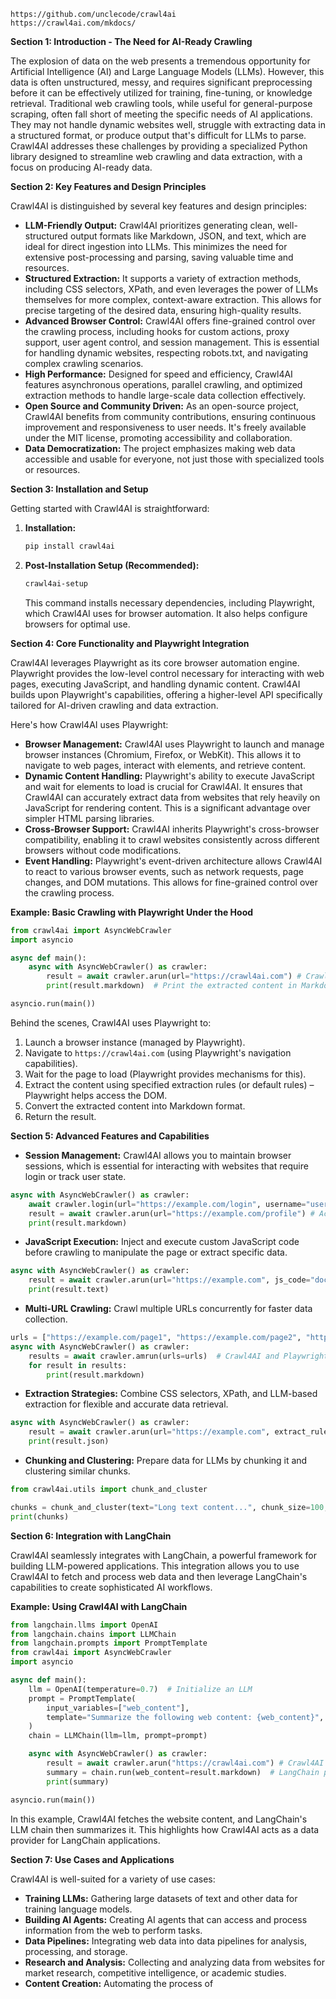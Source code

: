 ```
https://github.com/unclecode/crawl4ai
https://crawl4ai.com/mkdocs/
```

**Section 1: Introduction - The Need for AI-Ready Crawling**

The explosion of data on the web presents a tremendous opportunity for Artificial Intelligence (AI) and Large Language Models (LLMs).  However, this data is often unstructured, messy, and requires significant preprocessing before it can be effectively utilized for training, fine-tuning, or knowledge retrieval. Traditional web crawling tools, while useful for general-purpose scraping, often fall short of meeting the specific needs of AI applications.  They may not handle dynamic websites well, struggle with extracting data in a structured format, or produce output that's difficult for LLMs to parse.  Crawl4AI addresses these challenges by providing a specialized Python library designed to streamline web crawling and data extraction, with a focus on producing AI-ready data.

**Section 2: Key Features and Design Principles**

Crawl4AI is distinguished by several key features and design principles:

* **LLM-Friendly Output:** Crawl4AI prioritizes generating clean, well-structured output formats like Markdown, JSON, and text, which are ideal for direct ingestion into LLMs.  This minimizes the need for extensive post-processing and parsing, saving valuable time and resources.
* **Structured Extraction:**  It supports a variety of extraction methods, including CSS selectors, XPath, and even leverages the power of LLMs themselves for more complex, context-aware extraction.  This allows for precise targeting of the desired data, ensuring high-quality results.
* **Advanced Browser Control:** Crawl4AI offers fine-grained control over the crawling process, including hooks for custom actions, proxy support, user agent control, and session management.  This is essential for handling dynamic websites, respecting robots.txt, and navigating complex crawling scenarios.
* **High Performance:**  Designed for speed and efficiency, Crawl4AI features asynchronous operations, parallel crawling, and optimized extraction methods to handle large-scale data collection effectively.
* **Open Source and Community Driven:** As an open-source project, Crawl4AI benefits from community contributions, ensuring continuous improvement and responsiveness to user needs. It's freely available under the MIT license, promoting accessibility and collaboration.
* **Data Democratization:** The project emphasizes making web data accessible and usable for everyone, not just those with specialized tools or resources.

**Section 3: Installation and Setup**

Getting started with Crawl4AI is straightforward:

1. **Installation:**
   ```bash
   pip install crawl4ai
   ```

2. **Post-Installation Setup (Recommended):**
   ```bash
   crawl4ai-setup
   ```
   This command installs necessary dependencies, including Playwright, which Crawl4AI uses for browser automation.  It also helps configure browsers for optimal use.

**Section 4: Core Functionality and Playwright Integration**

Crawl4AI leverages Playwright as its core browser automation engine. Playwright provides the low-level control necessary for interacting with web pages, executing JavaScript, and handling dynamic content. Crawl4AI builds upon Playwright's capabilities, offering a higher-level API specifically tailored for AI-driven crawling and data extraction.

Here's how Crawl4AI uses Playwright:

* **Browser Management:** Crawl4AI uses Playwright to launch and manage browser instances (Chromium, Firefox, or WebKit).  This allows it to navigate to web pages, interact with elements, and retrieve content.
* **Dynamic Content Handling:** Playwright's ability to execute JavaScript and wait for elements to load is crucial for Crawl4AI. It ensures that Crawl4AI can accurately extract data from websites that rely heavily on JavaScript for rendering content.  This is a significant advantage over simpler HTML parsing libraries.
* **Cross-Browser Support:** Crawl4AI inherits Playwright's cross-browser compatibility, enabling it to crawl websites consistently across different browsers without code modifications.
* **Event Handling:** Playwright's event-driven architecture allows Crawl4AI to react to various browser events, such as network requests, page changes, and DOM mutations. This allows for fine-grained control over the crawling process.

**Example: Basic Crawling with Playwright Under the Hood**

```python
from crawl4ai import AsyncWebCrawler
import asyncio

async def main():
    async with AsyncWebCrawler() as crawler:
        result = await crawler.arun(url="https://crawl4ai.com") # Crawl the URL
        print(result.markdown)  # Print the extracted content in Markdown format

asyncio.run(main())
```

Behind the scenes, Crawl4AI uses Playwright to:

1. Launch a browser instance (managed by Playwright).
2. Navigate to `https://crawl4ai.com` (using Playwright's navigation capabilities).
3. Wait for the page to load (Playwright provides mechanisms for this).
4. Extract the content using specified extraction rules (or default rules) – Playwright helps access the DOM.
5. Convert the extracted content into Markdown format.
6. Return the result.

**Section 5: Advanced Features and Capabilities**

* **Session Management:**  Crawl4AI allows you to maintain browser sessions, which is essential for interacting with websites that require login or track user state.

```python
async with AsyncWebCrawler() as crawler:
    await crawler.login(url="https://example.com/login", username="user", password="password")  # Playwright handles the login interaction
    result = await crawler.arun(url="https://example.com/profile") # Access protected content
    print(result.markdown)
```

* **JavaScript Execution:** Inject and execute custom JavaScript code before crawling to manipulate the page or extract specific data.

```python
async with AsyncWebCrawler() as crawler:
    result = await crawler.arun(url="https://example.com", js_code="document.querySelector('#my-element').innerText") # Playwright executes the JS
    print(result.text)
```

* **Multi-URL Crawling:** Crawl multiple URLs concurrently for faster data collection.

```python
urls = ["https://example.com/page1", "https://example.com/page2", "https://example.com/page3"]
async with AsyncWebCrawler() as crawler:
    results = await crawler.amrun(urls=urls)  # Crawl4AI and Playwright handle concurrent requests
    for result in results:
        print(result.markdown)
```

* **Extraction Strategies:** Combine CSS selectors, XPath, and LLM-based extraction for flexible and accurate data retrieval.

```python
async with AsyncWebCrawler() as crawler:
    result = await crawler.arun(url="https://example.com", extract_rules={"title": "h1", "content": "//div[@class='content']"}) # Uses CSS and XPath
    print(result.json)
```

* **Chunking and Clustering:**  Prepare data for LLMs by chunking it and clustering similar chunks.

```python
from crawl4ai.utils import chunk_and_cluster

chunks = chunk_and_cluster(text="Long text content...", chunk_size=100, overlap=20)
print(chunks)
```

**Section 6: Integration with LangChain**

Crawl4AI seamlessly integrates with LangChain, a powerful framework for building LLM-powered applications.  This integration allows you to use Crawl4AI to fetch and process web data and then leverage LangChain's capabilities to create sophisticated AI workflows.

**Example: Using Crawl4AI with LangChain**

```python
from langchain.llms import OpenAI
from langchain.chains import LLMChain
from langchain.prompts import PromptTemplate
from crawl4ai import AsyncWebCrawler
import asyncio

async def main():
    llm = OpenAI(temperature=0.7)  # Initialize an LLM
    prompt = PromptTemplate(
        input_variables=["web_content"],
        template="Summarize the following web content: {web_content}",
    )
    chain = LLMChain(llm=llm, prompt=prompt)

    async with AsyncWebCrawler() as crawler:
        result = await crawler.arun("https://crawl4ai.com") # Crawl4AI fetches the data
        summary = chain.run(web_content=result.markdown)  # LangChain processes it
        print(summary)

asyncio.run(main())
```

In this example, Crawl4AI fetches the website content, and LangChain's LLM chain then summarizes it. This highlights how Crawl4AI acts as a data provider for LangChain applications.

**Section 7: Use Cases and Applications**

Crawl4AI is well-suited for a variety of use cases:

* **Training LLMs:** Gathering large datasets of text and other data for training language models.
* **Building AI Agents:** Creating AI agents that can access and process information from the web to perform tasks.
* **Data Pipelines:** Integrating web data into data pipelines for analysis, processing, and storage.
* **Research and Analysis:** Collecting and analyzing data from websites for market research, competitive intelligence, or academic studies.
* **Content Creation:** Automating the process of
